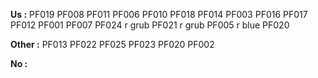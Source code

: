 

**Us :**
PF019
PF008
PF011
PF006
PF010
PF018
PF014
PF003
PF016
PF017
PF012
PF001
PF007
PF024 r grub
PF021 r grub
PF005 r blue
PF020





**Other :**
PF013
PF022
PF025
PF023
PF020
PF002


**No :**